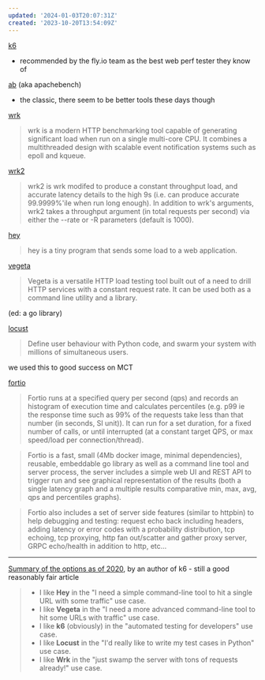 ```yaml
---
updated: '2024-01-03T20:07:31Z'
created: '2023-10-20T13:54:09Z'
---
```

[k6](https://k6.io/)
- recommended by the fly.io team as the best web perf tester they know of

[ab](https://httpd.apache.org/docs/2.4/programs/ab.html) (aka apachebench)
- the classic, there seem to be better tools these days though

[wrk](https://github.com/wg/wrk)

> wrk is a modern HTTP benchmarking tool capable of generating significant load when run on a single multi-core CPU. It combines a multithreaded design with scalable event notification systems such as epoll and kqueue.

[wrk2](https://github.com/giltene/wrk2) 

> wrk2 is wrk modifed to produce a constant throughput load, and accurate latency details to the high 9s (i.e. can produce accurate 99.9999%'ile when run long enough). In addition to wrk's arguments, wrk2 takes a throughput argument (in total requests per second) via either the --rate or -R parameters (default is 1000).

[hey](https://github.com/rakyll/hey)

> hey is a tiny program that sends some load to a web application.

[vegeta](https://github.com/tsenart/vegeta)

> Vegeta is a versatile HTTP load testing tool built out of a need to drill HTTP services with a constant request rate. It can be used both as a command line utility and a library.

(ed: a go library)

[locust](https://locust.io/)

> Define user behaviour with Python code, and swarm your system with millions of simultaneous users.

we used this to good success on MCT

[fortio](https://github.com/fortio/fortio)

> Fortio runs at a specified query per second (qps) and records an histogram of execution time and calculates percentiles (e.g. p99 ie the response time such as 99% of the requests take less than that number (in seconds, SI unit)). It can run for a set duration, for a fixed number of calls, or until interrupted (at a constant target QPS, or max speed/load per connection/thread).

> Fortio is a fast, small (4Mb docker image, minimal dependencies), reusable, embeddable go library as well as a command line tool and server process, the server includes a simple web UI and REST API to trigger run and see graphical representation of the results (both a single latency graph and a multiple results comparative min, max, avg, qps and percentiles graphs).

> Fortio also includes a set of server side features (similar to httpbin) to help debugging and testing: request echo back including headers, adding latency or error codes with a probability distribution, tcp echoing, tcp proxying, http fan out/scatter and gather proxy server, GRPC echo/health in addition to http, etc...

----

[Summary of the options as of 2020](https://k6.io/blog/comparing-best-open-source-load-testing-tools/), by an author of k6 - still a good reasonably fair article

> -   I like **Hey** in the "I need a simple command-line tool to hit a single URL with some traffic" use case.
> -   I like **Vegeta** in the "I need a more advanced command-line tool to hit some URLs with traffic" use case.
> -   I like **k6** (obviously) in the "automated testing for developers" use case.
> -   I like **Locust** in the "I'd really like to write my test cases in Python" use case.
> -   I like **Wrk** in the "just swamp the server with tons of requests already!" use case.
